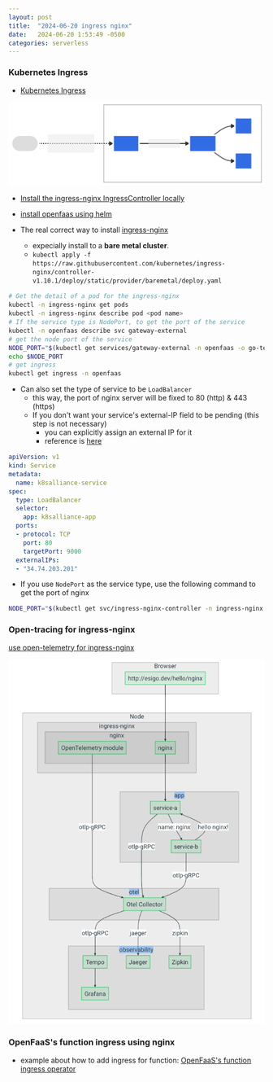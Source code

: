 ```yaml
---
layout: post
title:  "2024-06-20 ingress nginx"
date:   2024-06-20 1:53:49 -0500
categories: serverless
---
```


### Kubernetes Ingress

- [Kubernetes Ingress](https://kubernetes.io/docs/concepts/services-networking/ingress/)

![ingress](/assets/2024-06-21/ingress.svg)

- [Install the ingress-nginx IngressController locally](https://docs.openfaas.com/tutorials/local-kind-ingress/)
- [install openfaas using helm](https://artifacthub.io/packages/helm/openfaas/openfaas)

- The real correct way to install [ingress-nginx](https://github.com/kubernetes/ingress-nginx/blob/main/docs/deploy/index.md)
  + expecially install to a <strong>bare metal cluster</strong>.
  + `kubectl apply -f https://raw.githubusercontent.com/kubernetes/ingress-nginx/controller-v1.10.1/deploy/static/provider/baremetal/deploy.yaml`


```bash
# Get the detail of a pod for the ingress-nginx
kubectl -n ingress-nginx get pods
kubectl -n ingress-nginx describe pod <pod name>
# If the service type is NodePort, to get the port of the service
kubectl -n openfaas describe svc gateway-external
# get the node port of the service
NODE_PORT="$(kubectl get services/gateway-external -n openfaas -o go-template='{{(index .spec.ports 0).nodePort}}')"
echo $NODE_PORT
# get ingress
kubectl get ingress -n openfaas
```

- Can also set the type of service to be `LoadBalancer`
  + this way, the port of nginx server will be fixed to 80 (http) & 443 (https)
  + If you don't want your service's external-IP field to be pending (this step is not necessary)
    * you can explicitly assign an external IP for it
    * reference is [here](https://paul-boone.medium.com/kubernetes-loadbalancer-ip-stuck-in-pending-6ddea72b8ff5)

```yaml
apiVersion: v1
kind: Service
metadata:
  name: k8salliance-service
spec:
  type: LoadBalancer
  selector:
    app: k8salliance-app
  ports:
  - protocol: TCP
    port: 80
    targetPort: 9000
  externalIPs:
  - "34.74.203.201"
``` 

- If you use `NodePort` as the service type, use the following command to get the port of nginx

```bash
NODE_PORT="$(kubectl get svc/ingress-nginx-controller -n ingress-nginx -o go-template='{{(index .spec.ports 0).nodePort}}')"
```

### Open-tracing for ingress-nginx
[use open-telemetry for ingress-nginx](https://kubernetes.github.io/ingress-nginx/user-guide/third-party-addons/opentelemetry/)

![s1](/assets/2024-06-21/s1.png)


### OpenFaaS's function ingress using nginx
- example about how to add ingress for function: [OpenFaaS's function ingress operator](https://github.com/openfaas/ingress-operator)
